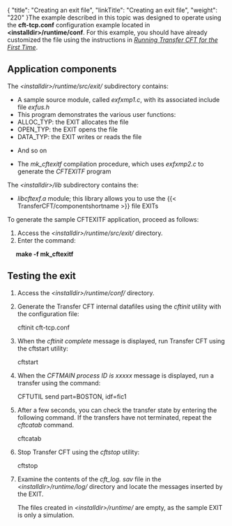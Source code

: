 {
    "title": "Creating  an exit file",
    "linkTitle": "Creating an exit file",
    "weight": "220"
}The example described in this topic was designed to operate using the **cft-tcp.conf** configuration example located in **&lt;installdir>/runtime/conf**.
For this example, you should have already customized the
file using the instructions in [*Running Transfer
CFT for the First Time*]().

## Application components

The *&lt;installdir>/runtime/src/exit/* subdirectory contains:

- A sample source
    module, called *exfxmp1.c*, with its associated include file *exfus.h*
- This program
    demonstrates the various user functions:
- ALLOC\_TYP:
    the EXIT allocates the file
- OPEN\_TYP: the
    EXIT opens the file
- DATA\_TYP: the
    EXIT writes or reads the file

<!-- -->

- And so on

<!-- -->

- The *mk\_cftexitf*
    compilation procedure, which uses *exfxmp2.c* to generate the *CFTEXITF*
    program

The *&lt;installdir>/lib* subdirectory contains the:

- *libcftexf.a*
    module; this library allows you to use the {{< TransferCFT/componentshortname >}} file EXITs

To generate the sample CFTEXITF application, proceed as follows:

1. Access the *&lt;installdir>/runtime/src/exit/* directory.
1. Enter the command:

     **make
-f mk\_cftexitf**

## Testing the exit

1. Access the *&lt;installdir>/runtime/conf/* directory.

1. Generate the <span class="mc-variable axway_variables.Component_Short_Name variable">Transfer CFT</span> internal datafiles
    using the *cftinit* utility with the configuration file:

    cftinit <span class="bold_in_para">cft-tcp.conf</span>

1. When the *cftinit complete*
    message is displayed, run <span class="mc-variable axway_variables.Component_Short_Name variable">Transfer CFT</span> using the cftstart utility:

    cftstart

1. When the *CFTMAIN process
    ID is xxxxx* message is displayed, run a transfer using the command:

    CFTUTIL send part=BOSTON, idf=fic1

1. After a few seconds, you can
    check the transfer state by entering the following command. If the transfers have not terminated, repeat the *cftcatab* command.

    cftcatab  

1. Stop <span class="mc-variable axway_variables.Component_Short_Name variable">Transfer CFT</span> using the *cftstop*
    utility:

    cftstop

1. Examine the contents of the
    *cft\_log. sav* file in the *&lt;installdir>/runtime/log/* directory and locate the
    messages inserted by the EXIT.  
      
    The files created in *&lt;installdir>/runtime/* are empty, as the sample EXIT is
    only a simulation.
